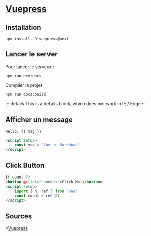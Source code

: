# [Vuepress](readme.md)

## Installation

```console
npm install -D vuepress@next
```

## Lancer le server

Pour lancer le serveur :

```console
npm run dev:docs
```

Compiler le projet

```console
npm run docs:build
```

::: details
This is a details block, which does not work in IE / Edge
:::



## Afficher un message

```html
Hello, {{ msg }}

<script setup>
    const msg = 'Vue in Markdown'
</script>
```

## Click Button

```html
{{ count }}
<button @click="count++">Click Me!</button>
<script setup>
    import { h, ref } from 'vue'
    const count = ref(0)
</script>
```

## Sources

*[Vuepress](https://vuepress.vuejs.org/)